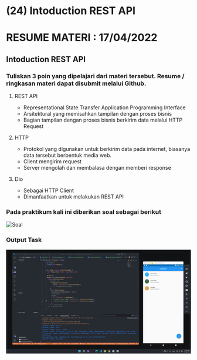 # (24) Intoduction REST API

# RESUME MATERI : 17/04/2022

## Intoduction REST API

### Tuliskan 3 poin yang dipelajari dari materi tersebut. Resume / ringkasan materi dapat disubmit melalui Github.

1. REST API
   - Representational State Transfer Application Programming Interface
   - Arsitektural yang memisahkan tampilan dengan proses bisnis
   - Bagian tampilan dengan proses bisnis berkirim data melalui HTTP Request

2. HTTP
   - Protokol yang digunakan untuk berkirim data pada internet, biasanya data tersebut berbentuk media web.
   - Client mengirim request
   - Server mengolah dan membalasa dengan memberi response

3. Dio
   - Sebagai HTTP Client
   - Dimanfaatkan untuk melakukan REST API

### Pada praktikum kali ini diberikan soal sebagai berikut
![Soal](//24_Introduction%20REST%20API%20%20JSON%20serialization/screenshots/soal24.png)


### Output Task
![Soal](/24_Introduction%20REST%20API%20%20JSON%20serialization/screenshots/previewTask.gif)







